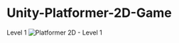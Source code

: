 # Unity-Platformer-2D-Game

Level 1
![Platformer 2D - Level 1](https://user-images.githubusercontent.com/52790968/124970001-07040000-e045-11eb-912c-7a9f8a3a02a7.png)

